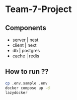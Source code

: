 # Team-7-Project

## Components
- server | nest
- client | next
- db     | postgres
- cache  | redis

## How to run ??
```bash
cp .env.sample .env
docker compose up -d
lazydocker
```
